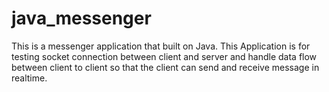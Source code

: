 # java_messenger

This is a messenger application that built on Java. This Application is for testing socket connection between client and server and handle data flow between client to client so that the client can send and receive message in realtime.
